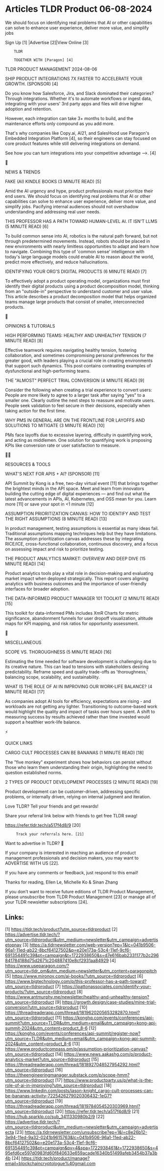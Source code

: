 # Articles TLDR Product 06-08-2024

We should focus on identifying real problems that AI or other
capabilities can solve to enhance user experience, deliver more value,
and simplify jobs  

 Sign Up [1] |Advertise [2]|View Online [3] 

		TLDR 

		TOGETHER WITH [Paragon] [4]

TLDR PRODUCT MANAGEMENT 2024-08-06

 SHIP PRODUCT INTEGRATIONS 7X FASTER TO ACCELERATE YOUR GROWTH.
(SPONSOR) [4] 

 Do you know how Salesforce, Jira, and Slack dominated their
categories? Through integrations.
Whether it's to automate workflows or ingest data, integrating with
your users' 3rd party apps and files will drive higher adoption and
retention.

However, each integration can take 3+ months to build, and the
maintenance efforts only compound as you add more.

That's why companies like Copy.ai, AI21, and SalesHood use Paragon's
Embedded Integration Platform [4], so their engineers can stay focused
on core product features while still delivering integrations on
demand.

See how you can turn integrations into your competitive advantage
—>. [4]

📱 

NEWS & TRENDS

 FAKE (AI) KINDLE BOOKS (3 MINUTE READ) [5] 

 Amid the AI urgency and hype, product professionals must prioritize
their end users. We should focus on identifying real problems that AI
or other capabilities can solve to enhance user experience, deliver
more value, and simplify jobs. Pacifying internal audiences should not
overshadow understanding and addressing real user needs. 

 THIS PROFESSOR HAS A PATH TOWARD HUMAN-LEVEL AI. IT ISN'T LLMS (5
MINUTE READ) [6] 

 To build common sense into AI, robotics is the natural path forward,
but not through predetermined movements. Instead, robots should be
placed in new environments with nearly limitless opportunities to
adapt and learn how to navigate. Combining this type of 'common sense'
intelligence with today's large language models could enable AI to
reason about the world, predict more effectively, and reduce
hallucinations. 

 IDENTIFYING YOUR ORG'S DIGITAL PRODUCTS (6 MINUTE READ) [7] 

 To effectively adopt a product operating model, organizations must
first identify their digital products using a product decomposition
model, thinking from an "outside-in" perspective to understand
customer and user value. This article describes a product
decomposition model that helps organized teams manage large products
that consist of smaller, interconnected products. 

🚀 

OPINIONS & TUTORIALS

 HIGH PERFORMING TEAMS: HEALTHY AND UNHEALTHY TENSION (7 MINUTE READ)
[8] 

 Effective teamwork requires navigating healthy tension, fostering
collaboration, and sometimes compromising personal preferences for the
greater good, with leaders playing a crucial role in creating
environments that support such dynamics. This post contains
contrasting examples of dysfunctional and high-performing teams. 

 THE "ALMOST" PERFECT TRIAL CONVERSION (4 MINUTE READ) [9] 

 Consider the following when creating a trial experience to convert
users: People are more likely to agree to a larger task after saying
"yes" to a smaller one. Clearly outline the next steps to reassure and
motivate users. People seek validation to feel secure in their
decisions, especially when taking action for the first time. 

 WHY PMS IN GENERAL ARE ON THE FRONTLINE FOR LAYOFFS AND SOLUTIONS TO
MITIGATE (3 MINUTE READ) [10] 

 PMs face layoffs due to excessive layering, difficulty in quantifying
work, and acting as middlemen. One solution for quantifying work is
proposing KPIs like conversion rate or user satisfaction to measure. 

🧑‍💻 

RESOURCES & TOOLS

 WHAT'S NEXT FOR APIS + AI? (SPONSOR) [11] 

 API Summit by Kong is a free, two-day virtual event [11] that brings
together the brightest minds in the API space. Meet and learn from
innovators building the cutting edge of digital experiences — and
find out what the latest advancements in APIs, AI, Kubernetes, and OSS
mean for you. Learn more [11] or save your spot in <1 minute [12] 

 ASSUMPTION PRIORITIZATION CANVAS: HOW TO IDENTIFY AND TEST THE RIGHT
ASSUMPTIONS (8 MINUTE READ) [13] 

 In product management, testing assumptions is essential as many ideas
fail. Traditional assumptions mapping techniques help but they have
limitations. The assumption prioritization canvas addresses these by
integrating RICE/ICE, cross-functional collaboration, continuous
discovery, and a focus on assessing impact and risk to prioritize
testing. 

 THE PRODUCT ANALYTICS MARKET: OVERVIEW AND DEEP DIVE (15 MINUTE READ)
[14] 

 Product analytics tools play a vital role in decision-making and
evaluating market impact when deployed strategically. This report
covers aligning analytics with business outcomes and the importance of
user-friendly interfaces for broader adoption. 

 THE DATA-INFORMED PRODUCT MANAGER 101 TOOLKIT (2 MINUTE READ) [15] 

 This toolkit for data-informed PMs includes XmR Charts for metric
significance, abandonment funnels for user dropoff visualization,
altitude maps for KPI mapping, and risk ratios for opportunity
assessment. 

🎁 

MISCELLANEOUS

 SCOPE VS. THOROUGHNESS (5 MINUTE READ) [16] 

 Estimating the time needed for software development is challenging
due to its creative nature. This can lead to tensions with
stakeholders desiring predictability. Reframe speed and quality
trade-offs as 'thoroughness,' balancing scope, scalability, and
sustainability. 

 WHAT IS THE ROLE OF AI IN IMPROVING OUR WORK-LIFE BALANCE? (4 MINUTE
READ) [17] 

 As companies adopt AI tools for efficiency, expectations are rising -
and workloads are not getting any lighter. Transitioning to
outcome-based work would highlight the quality and impact of tasks
over hours spent. A shift to measuring success by results achieved
rather than time invested would support a healthier work-life balance.


⚡ 

QUICK LINKS

 CARGO CULT PROCESSES CAN BE BANANAS (1 MINUTE READ) [18] 

 The "five monkey" experiment shows how behaviors can persist without
those who learn them understanding their origin, highlighting the need
to question established norms. 

 2 TYPES OF PRODUCT DEVELOPMENT PROCESSES (2 MINUTE READ) [19] 

 Product development can be customer-driven, addressing specific
problems, or internally driven, relying on internal judgment and
iteration. 

Love TLDR? Tell your friends and get rewards!

 Share your referral link below with friends to get free TLDR swag! 

 https://refer.tldr.tech/a517f4d8/9 [20] 

		 Track your referrals here. [21] 

Want to advertise in TLDR? 📰

 If your company is interested in reaching an audience of product
management professionals and decision makers, you may want to
ADVERTISE WITH US [22]. 

 If you have any comments or feedback, just respond to this email! 

Thanks for reading, 
Ellen Le, Michelle Ko & Sinan Zhang 

If you don't want to receive future editions of TLDR Product
Management, please unsubscribe from TLDR Product Management [23] or
manage all of your TLDR newsletter subscriptions [24]. 

 

Links:
------
[1] https://tldr.tech/product?utm_source=tldrproduct
[2] https://advertise.tldr.tech/?utm_source=tldrproduct&utm_medium=newsletter&utm_campaign=advertisetopnav
[3] https://a.tldrnewsletter.com/web-version?ep=1&lc=041b9506-96a1-11ed-ab22-8bcf64127502&p=e20e173a-53c4-11ef-9cf6-691354491c39&pt=campaign&t=1722938650&s=d7e616bab2331177b2c296841784188d75d2671c204887410e8cf2931aa84929
[4] https://www.useparagon.com/?utm_source=tldr_pm&utm_medium=newsletter&utm_content=paragonpitch
[5] https://www.mironov.com/ai-books/?utm_source=tldrproduct
[6] https://www.bigtechnology.com/p/this-professor-has-a-path-toward?utm_source=tldrproduct
[7] https://jpattonassociates.com/identify-your-products/?utm_source=tldrproduct
[8] https://www.antmurphy.me/newsletter/healthy-and-unhealthy-tension?utm_source=tldrproduct
[9] https://growth.design/case-studies/mine-trial-conversion?utm_source=tldrproduct
[10] https://threadreaderapp.com/thread/1819620205653282870.html?utm_source=tldrproduct
[11] https://konghq.com/events/conferences/api-summit?utm_source=TLDR&utm_medium=email&utm_campaign=kong-api-summit-2024&utm_content=product_8-6
[12] https://konghq.com/events/conferences/api-summit/register-now?utm_source=TLDR&utm_medium=email&utm_campaign=kong-api-summit-2024&utm_content=product_8-6
[13] https://www.productcompass.pm/p/assumption-prioritization-canvas?utm_source=tldrproduct
[14] https://www.news.aakashg.com/p/product-analytics-market?utm_source=tldrproduct
[15] https://threadreaderapp.com/thread/1818927048527954292.html?utm_source=tldrproduct
[16] https://theengineeringmanager.substack.com/p/scope-hmm?utm_source=tldrproduct
[17] https://www.productparty.us/p/what-is-the-role-of-ai-in-improving?utm_source=tldrproduct
[18] https://www.linkedin.com/posts/jason-knight_cargo-cult-processes-can-be-bananas-activity-7225426279020306432-1eG7?utm_source=tldrproduct
[19] https://threadreaderapp.com/thread/1819784054520303969.html?utm_source=tldrproduct
[20] https://refer.tldr.tech/a517f4d8/9
[21] https://hub.sparklp.co/sub_3411330980b2/9
[22] https://advertise.tldr.tech/?utm_source=tldrproduct&utm_medium=newsletter&utm_campaign=advertisecta
[23] https://a.tldrnewsletter.com/unsubscribe?ep=1&l=c8e26b12-3e94-11ed-9a32-0241b9615763&lc=041b9506-96a1-11ed-ab22-8bcf64127502&p=e20e173a-53c4-11ef-9cf6-691354491c39&pt=campaign&pv=4&spa=1722938461&t=1722938650&s=495efd6ce597d0983fd60f840633e659acade16340b51499afeb3454b37a3b4b
[24] https://tldr.tech/product/manage?email=blockchaincryptologue%40gmail.com